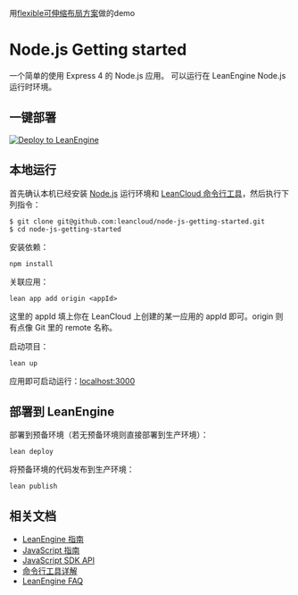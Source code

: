 用[flexible可伸缩布局方案](https://github.com/amfe/lib-flexible)做的demo

# Node.js Getting started

一个简单的使用 Express 4 的 Node.js 应用。
可以运行在 LeanEngine Node.js 运行时环境。

## 一键部署
[![Deploy to LeanEngine](https://cloud.githubusercontent.com/assets/96356/16271179/8779677e-38cb-11e6-8d07-2c4c518395a7.gif)](https://leancloud.cn/1.1/functions/_ops/deploy-button)

## 本地运行

首先确认本机已经安装 [Node.js](http://nodejs.org/) 运行环境和 [LeanCloud 命令行工具](https://www.leancloud.cn/docs/leanengine_cli.html)，然后执行下列指令：

```
$ git clone git@github.com:leancloud/node-js-getting-started.git
$ cd node-js-getting-started
```

安装依赖：

```
npm install
```

关联应用：

```
lean app add origin <appId>
```

这里的 appId 填上你在 LeanCloud 上创建的某一应用的 appId 即可。origin 则有点像 Git 里的 remote 名称。

启动项目：

```
lean up
```

应用即可启动运行：[localhost:3000](http://localhost:3000)

## 部署到 LeanEngine

部署到预备环境（若无预备环境则直接部署到生产环境）：
```
lean deploy
```

将预备环境的代码发布到生产环境：
```
lean publish
```

## 相关文档

* [LeanEngine 指南](https://leancloud.cn/docs/leanengine_guide-node.html)
* [JavaScript 指南](https://leancloud.cn/docs/js_guide.html)
* [JavaScript SDK API](https://leancloud.cn/api-docs/javascript/index.html)
* [命令行工具详解](https://leancloud.cn/docs/cloud_code_commandline.html)
* [LeanEngine FAQ](https://leancloud.cn/docs/cloud_code_faq.html)
